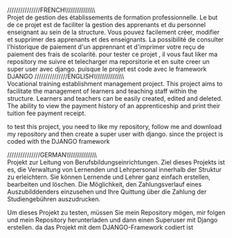 ///////////////FRENCH\\\\\\\\\\\\\\\\\\\\\\\\\\\\\\\\\
Projet de gestion des établissements de formation professionnelle.
Le but de ce projet est de faciliter la gestion des apprenants et du personnel enseignant au sein de la structure.
Vous pouvez facilement créer, modifier et supprimer des apprenants et des enseignants.
La possibilité de consulter l'historique de paiement d'un apprennant et d'imprimer votre reçu de paiement des frais de scolarité.
pour tester ce projet , il vous faut liker ma repository me suivre et telecharger ma reporsitorie 
et en suite creer un super user avec django. puisque le projet est code avec le framework DJANGO
///////////////ENGLISH\\\\\\\\\\\\\\\\\\\\\\\\\\\\\\\\\
Vocational training establishment management project.
This project aims to facilitate the management of learners and teaching staff within the structure.
Learners and teachers can be easily created, edited and deleted.
The ability to view the payment history of an apprenticeship and print their tuition fee payment receipt.

to test this project, you need to like my repository, follow me and download my repository 
and then create a super user with django. since the project is coded with the DJANGO framework

///////////////GERMAN\\\\\\\\\\\\\\\\\\\\\\\\\\\\\\\\\
Projekt zur Leitung von Berufsbildungseinrichtungen.
Ziel dieses Projekts ist es, die Verwaltung von Lernenden und Lehrpersonal innerhalb der Struktur zu erleichtern.
Sie können Lernende und Lehrer ganz einfach erstellen, bearbeiten und löschen.
Die Möglichkeit, den Zahlungsverlauf eines Auszubilddenders einzusehen und Ihre Quittung über die Zahlung der Studiengebühren auszudrucken.

Um dieses Projekt zu testen, müssen Sie mein Repository mögen, mir folgen und mein Repository herunterladen 
und dann einen Superuser mit Django erstellen. da das Projekt mit dem DJANGO-Framework codiert ist


